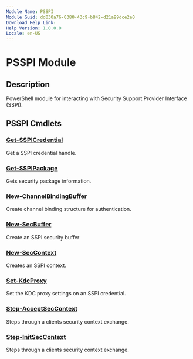 ```yaml
---
Module Name: PSSPI
Module Guid: dd030a76-0380-43c9-b842-d21a99dce2e0
Download Help Link: 
Help Version: 1.0.0.0
Locale: en-US
---
```


# PSSPI Module
## Description
PowerShell module for interacting with Security Support Provider Interface (SSPI).

## PSSPI Cmdlets
### [Get-SSPICredential](Get-SSPICredential.md)
Get a SSPI credential handle.

### [Get-SSPIPackage](Get-SSPIPackage.md)
Gets security package information.

### [New-ChannelBindingBuffer](New-ChannelBindingBuffer.md)
Create channel binding structure for authentication.

### [New-SecBuffer](New-SecBuffer.md)
Create an SSPI security buffer

### [New-SecContext](New-SecContext.md)
Creates an SSPI context.

### [Set-KdcProxy](Set-KdcProxy.md)
Set the KDC proxy settings on an SSPI credential.

### [Step-AcceptSecContext](Step-AcceptSecContext.md)
Steps through a clients security context exchange.

### [Step-InitSecContext](Step-InitSecContext.md)
Steps through a clients security context exchange.

